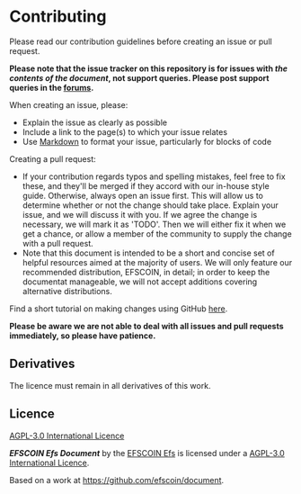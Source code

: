# Contributing

Please read our contribution guidelines before creating an issue or pull request.

**Please note that the issue tracker on this repository is for issues with *the contents of the document*, not support queries. Please post support queries in the [forums](https://gitter.im/efsco/).**

When creating an issue, please:

- Explain the issue as clearly as possible
- Include a link to the page(s) to which your issue relates
- Use [Markdown](https://github.com/adam-p/markdown-here/wiki/Markdown-Cheatsheet) to format your issue, particularly for blocks of code

Creating a pull request:

- If your contribution regards typos and spelling mistakes, feel free to fix these, and they'll be merged if they accord with our in-house style guide. Otherwise, always open an issue first. This will allow us to determine whether or not the change should take place. Explain your issue, and we will discuss it with you. If we agree the change is necessary, we will mark it as 'TODO'. Then we will either fix it when we get a chance, or allow a member of the community to supply the change with a pull request.
- Note that this document is intended to be a short and concise set of helpful resources aimed at the majority of users. We will only feature our recommended distribution, EFSCOIN, in detail; in order to keep the documentat manageable, we will not accept additions covering alternative distributions.

Find a short tutorial on making changes using GitHub [here](using-github.md).

**Please be aware we are not able to deal with all issues and pull requests immediately, so please have patience.**

## Derivatives

The licence must remain in all derivatives of this work.

## Licence

[AGPL-3.0 International Licence](https://www.gnu.org/licenses/)

***EFSCOIN Efs Document*** by the [EFSCOIN Efs](https://efscoin.github.io/) is licensed under a [AGPL-3.0 International Licence](https://www.gnu.org/licenses/).

Based on a work at https://github.com/efscoin/document.
